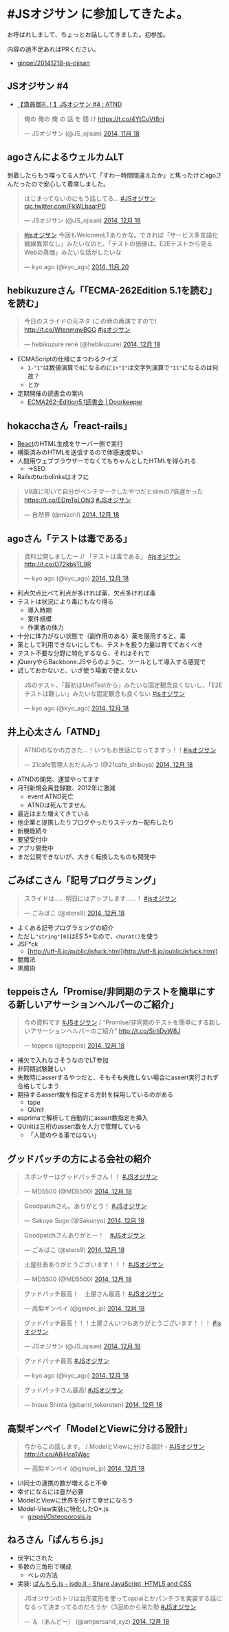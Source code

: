 # #JSオジサン に参加してきたよ。

お呼ばれしまして、ちょっとお話ししてきました。初参加。

内容の過不足あればPRください。

* [ginpei/20141218-js-ojisan](https://github.com/ginpei/20141218-js-ojisan)

## JSオジサン #4

* [【満員御礼！】JSオジサン #4 : ATND](https://atnd.org/events/59358)

<blockquote class="twitter-tweet" lang="ja"><p>俺の&#10;&#10;俺の&#10;&#10;俺&#10;の&#10;話&#10;を&#10;聞&#10;け&#10;&#10;<a href="https://t.co/4YtCuVt8nj">https://t.co/4YtCuVt8nj</a></p>&mdash; JSオジサン (@JS_ojisan) <a href="https://twitter.com/JS_ojisan/status/534682258930532352">2014, 11月 18</a></blockquote>
<script async src="//platform.twitter.com/widgets.js" charset="utf-8"></script>

## agoさんによるウェルカムLT

到着したらもう喋ってる人がいて「すわ一時間間違えたか」と焦ったけどagoさんだったので安心して着席しました。

<blockquote class="twitter-tweet" lang="ja"><p>はじまってないのにもう話してる… <a href="https://twitter.com/hashtag/JS%E3%82%AA%E3%82%B8%E3%82%B5%E3%83%B3?src=hash">#JSオジサン</a> <a href="http://t.co/FkWLbaarPD">pic.twitter.com/FkWLbaarPD</a></p>&mdash; JSオジサン (@JS_ojisan) <a href="https://twitter.com/JS_ojisan/status/545531867919687681">2014, 12月 18</a></blockquote>

<blockquote class="twitter-tweet" lang="ja"><p><a href="https://twitter.com/hashtag/js%E3%82%AA%E3%82%B8%E3%82%B5%E3%83%B3?src=hash">#jsオジサン</a> 今回もWelcomeLTありかな。できれば「サービス多言語化戦線異常なし」みたいなのと、「テストの価値は。E2Eテストから見るWebの真価」みたいな話がしたいな</p>&mdash; kyo ago (@kyo_ago) <a href="https://twitter.com/kyo_ago/status/535446927064580096">2014, 11月 20</a></blockquote>

## hebikuzureさん「「ECMA-262Edition 5.1を読む」を読む」

<blockquote class="twitter-tweet" lang="ja"><p>今日のスライドの元ネタ (この時の再演ですので)  <a href="http://t.co/WtenmqwBGG">http://t.co/WtenmqwBGG</a> <a href="https://twitter.com/hashtag/js%E3%82%AA%E3%82%B8%E3%82%B5%E3%83%B3?src=hash">#jsオジサン</a></p>&mdash; hebikuzure rené (@hebikuzure) <a href="https://twitter.com/hebikuzure/status/545586170441113601">2014, 12月 18</a></blockquote>

* ECMAScriptの仕様にまつわるクイズ
	* `1-"1"`は数値演算で`0`になるのに`1+"1"`は文字列演算で`"11"`になるのは何故？
	* とか
* 定期開催の読書会の案内
	* [ECMA262-Edition5.1読書会 | Doorkeeper](http://ecma262reading.doorkeeper.jp/)

## hokacchaさん「react-rails」

* [React](http://facebook.github.io/react/)のHTML生成をサーバー側で実行
* 構築済みのHTMLを送信するので体感速度早い
* 人間用ウェブブラウザーでなくてもちゃんとしたHTMLを得られる
	* →SEO
* Railsのturbolinksはオフに

<blockquote class="twitter-tweet" data-cards="hidden" lang="ja"><p>V8直に叩いて自分がベンチマークしたやつだとslimの7倍遅かった <a href="https://t.co/EDmToLOhl3">https://t.co/EDmToLOhl3</a> <a href="https://twitter.com/hashtag/JS%E3%82%AA%E3%82%B8%E3%82%B5%E3%83%B3?src=hash">#JSオジサン</a></p>&mdash; 自然界 (@mizchi) <a href="https://twitter.com/mizchi/status/545540424736055296">2014, 12月 18</a></blockquote>

## agoさん「テストは毒である」

<blockquote class="twitter-tweet" lang="ja"><p>資料公開しましたー // 「テストは毒である」 <a href="https://twitter.com/hashtag/js%E3%82%AA%E3%82%B8%E3%82%B5%E3%83%B3?src=hash">#jsオジサン</a> <a href="http://t.co/O72kbkTL9R">http://t.co/O72kbkTL9R</a></p>&mdash; kyo ago (@kyo_ago) <a href="https://twitter.com/kyo_ago/status/545548588114141184">2014, 12月 18</a></blockquote>

* 利点欠点比べて利点が多ければ薬、欠点多ければ毒
* テストは状況により毒にもなり得る
	*	導入時期
	* 案件規模
	* 作業者の体力
* 十分に体力がない状態で（副作用のある）薬を服用すると、毒
* 薬として利用できないにしても、テストを扱う力量は育てておくべき
* テスト不要な分野に特化するなら、それはそれで
* jQueryやらBackbone.JSやらのように、ツールとして導入する感覚で
* 試しておかないと、いざ使う場面で使えない

<blockquote class="twitter-tweet" lang="ja"><p>JSのテスト、「最初はUnitTestから」みたいな固定観念良くないし、「E2Eテストは難しい」みたいな固定観念も良くない <a href="https://twitter.com/hashtag/js%E3%82%AA%E3%82%B8%E3%82%B5%E3%83%B3?src=hash">#jsオジサン</a></p>&mdash; kyo ago (@kyo_ago) <a href="https://twitter.com/kyo_ago/status/545545817444986881">2014, 12月 18</a></blockquote>

## 井上心太さん「ATND」

<blockquote class="twitter-tweet" lang="ja"><p>ATNDのなかの方きた…！いつもお世話になってますっ！！<a href="https://twitter.com/hashtag/js%E3%82%AA%E3%82%B8%E3%82%B5%E3%83%B3?src=hash">#jsオジサン</a></p>&mdash; 21cafe管理人おだんみつ (@21cafe_shibuya) <a href="https://twitter.com/21cafe_shibuya/status/545545089338982400">2014, 12月 18</a></blockquote>

* ATNDの開発、運営やってます
* 月刊新規会員登録数、2012年に激減
	* event ATND死亡
	* ATNDは死んでません
* 最近はまた増えてきている
* 他企業と提携したりブログやったりステッカー配布したり
* 新機能続々
* 要望受付中
* アプリ開発中
* まだ公開できないが、大きく転換したものも開発中

## ごみばこさん「記号プログラミング」

<blockquote class="twitter-tweet" lang="ja"><p>スライドは…、明日にはアップします……！ <a href="https://twitter.com/hashtag/js%E3%82%AA%E3%82%B8%E3%82%B5%E3%83%B3?src=hash">#jsオジサン</a></p>&mdash; ごみばこ (@sters9) <a href="https://twitter.com/sters9/status/545585024926371840">2014, 12月 18</a></blockquote>

* よくある記号プログラミングの紹介
* ただし`"string"[0]`はES 5+なので、`charAt()`を使う
* JSF\*ck
	* [http://utf-8.jp/public/jsfuck.html](http://utf-8.jp/public/jsfuck.html)
* 闇魔法
* 黒魔術

## teppeisさん「Promise/非同期のテストを簡単にする新しいアサーションヘルパーのご紹介」

<blockquote class="twitter-tweet" lang="ja"><p>今の資料です <a href="https://twitter.com/hashtag/JS%E3%82%AA%E3%82%B8%E3%82%B5%E3%83%B3?src=hash">#JSオジサン</a> / “Promise/非同期のテストを簡単にする新しいアサーションヘルパーのご紹介” <a href="http://t.co/SirliDvW8J">http://t.co/SirliDvW8J</a></p>&mdash; teppeis (@teppeis) <a href="https://twitter.com/teppeis/status/545550720057868289">2014, 12月 18</a></blockquote>

* 補欠で入れなさそうなのでLT参加
* 非同期試験難しい
* 失敗時にasserするやつだと、そもそも失敗しない場合にassert実行されず合格してしまう
* 期待するassert数を指定する方針を採用しているのがある
	* tape
	* QUnit
* esprimaで解析して自動的にassert数指定を挿入
* QUnitは三桁のassert数を人力で管理している
	* 「人間のやる事ではない」

## グッドパッチの方による会社の紹介

<blockquote class="twitter-tweet" lang="ja"><p>スポンサーはグッドパッチさん！！&#10;<a href="https://twitter.com/hashtag/JS%E3%82%AA%E3%82%B8%E3%82%B5%E3%83%B3?src=hash">#JSオジサン</a></p>&mdash; MD5500 (@MD5500) <a href="https://twitter.com/MD5500/status/545550495775875072">2014, 12月 18</a></blockquote>
<blockquote class="twitter-tweet" lang="ja"><p>Goodpatchさん。ありがとう！ <a href="https://twitter.com/hashtag/JS%E3%82%AA%E3%82%B8%E3%82%B5%E3%83%B3?src=hash">#JSオジサン</a></p>&mdash; Sakuya Sugo (@Sakunyo) <a href="https://twitter.com/Sakunyo/status/545550527174422529">2014, 12月 18</a></blockquote>
<blockquote class="twitter-tweet" lang="ja"><p>Goodpatchさんありがとー！　<a href="https://twitter.com/hashtag/JS%E3%82%AA%E3%82%B8%E3%82%B5%E3%83%B3?src=hash">#JSオジサン</a></p>&mdash; ごみばこ (@sters9) <a href="https://twitter.com/sters9/status/545550559466373120">2014, 12月 18</a></blockquote>
<blockquote class="twitter-tweet" lang="ja"><p>土屋社長ありがとうございます！！！&#10;<a href="https://twitter.com/hashtag/JS%E3%82%AA%E3%82%B8%E3%82%B5%E3%83%B3?src=hash">#JSオジサン</a></p>&mdash; MD5500 (@MD5500) <a href="https://twitter.com/MD5500/status/545551002145804290">2014, 12月 18</a></blockquote>
<blockquote class="twitter-tweet" lang="ja"><p>グッドパッチ最高！　土屋さん最高！ <a href="https://twitter.com/hashtag/JS%E3%82%AA%E3%82%B8%E3%82%B5%E3%83%B3?src=hash">#JSオジサン</a></p>&mdash; 高梨ギンペイ (@ginpei_jp) <a href="https://twitter.com/ginpei_jp/status/545551023960379392">2014, 12月 18</a></blockquote>
<blockquote class="twitter-tweet" lang="ja"><p>グッドパッチ最高！！！土屋さんいつもありがとうございます！！！ <a href="https://twitter.com/hashtag/js%E3%82%AA%E3%82%B8%E3%82%B5%E3%83%B3?src=hash">#jsオジサン</a></p>&mdash; JSオジサン (@JS_ojisan) <a href="https://twitter.com/JS_ojisan/status/545551027521335296">2014, 12月 18</a></blockquote>
<blockquote class="twitter-tweet" lang="ja"><p>グッドパッチ最高 <a href="https://twitter.com/hashtag/JS%E3%82%AA%E3%82%B8%E3%82%B5%E3%83%B3?src=hash">#JSオジサン</a></p>&mdash; kyo ago (@kyo_ago) <a href="https://twitter.com/kyo_ago/status/545551099260715009">2014, 12月 18</a></blockquote>
<blockquote class="twitter-tweet" lang="ja"><p>グッドパッチさん最高! <a href="https://twitter.com/hashtag/JS%E3%82%AA%E3%82%B8%E3%82%B5%E3%83%B3?src=hash">#JSオジサン</a></p>&mdash; Inoue Shinta (@banri_tokoroten) <a href="https://twitter.com/banri_tokoroten/status/545551458641252352">2014, 12月 18</a></blockquote>

## 高梨ギンペイ「ModelとViewに分ける設計」

<blockquote class="twitter-tweet" lang="ja"><p>今からこの話します。 / ModelとViewに分ける設計 - <a href="https://twitter.com/hashtag/JS%E3%82%AA%E3%82%B8%E3%82%B5%E3%83%B3?src=hash">#JSオジサン</a> <a href="http://t.co/A8iHca1Wac">http://t.co/A8iHca1Wac</a></p>&mdash; 高梨ギンペイ (@ginpei_jp) <a href="https://twitter.com/ginpei_jp/status/545551169633124352">2014, 12月 18</a></blockquote>

* UI同士の連携の数が増えると不幸
* 幸せになるには壺が必要
* ModelとViewに世界を分けて幸せになろう
* Model-View実装に特化したO\*.js
	* [ginpei/Osteoporosis.js](https://github.com/ginpei/Osteoporosis.js)

## ねろさん「ぱんちら.js」

* 伏字にされた
* 多数の三角形で構成
	* ベレの方法
* 実装: [ぱんちら.js - jsdo.it - Share JavaScript, HTML5 and CSS](http://jsdo.it/nenjiru/eXkp)

<blockquote class="twitter-tweet" lang="ja"><p>JSオジサンのトリは台形変形を使ってoppaiとかパンチラを実装する話になるって決まってるのだろうか（3回めから来た勢 <a href="https://twitter.com/hashtag/JS%E3%82%AA%E3%82%B8%E3%82%B5%E3%83%B3?src=hash">#JSオジサン</a></p>&mdash; ＆（あんどー） (@ampersand_xyz) <a href="https://twitter.com/ampersand_xyz/status/545554109378482176">2014, 12月 18</a></blockquote>

